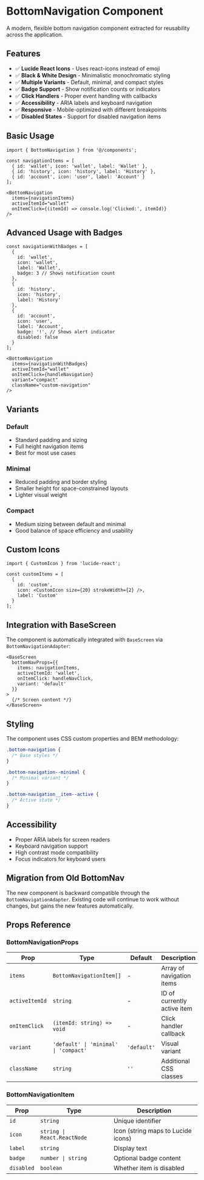 # BottomNavigation Component

A modern, flexible bottom navigation component extracted for reusability across the application.

## Features

- ✅ **Lucide React Icons** - Uses react-icons instead of emoji
- ✅ **Black & White Design** - Minimalistic monochromatic styling  
- ✅ **Multiple Variants** - Default, minimal, and compact styles
- ✅ **Badge Support** - Show notification counts or indicators
- ✅ **Click Handlers** - Proper event handling with callbacks
- ✅ **Accessibility** - ARIA labels and keyboard navigation
- ✅ **Responsive** - Mobile-optimized with different breakpoints
- ✅ **Disabled States** - Support for disabled navigation items

## Basic Usage

```tsx
import { BottomNavigation } from '@/components';

const navigationItems = [
  { id: 'wallet', icon: 'wallet', label: 'Wallet' },
  { id: 'history', icon: 'history', label: 'History' },
  { id: 'account', icon: 'user', label: 'Account' }
];

<BottomNavigation
  items={navigationItems}
  activeItemId="wallet"
  onItemClick={(itemId) => console.log('Clicked:', itemId)}
/>
```

## Advanced Usage with Badges

```tsx
const navigationWithBadges = [
  { 
    id: 'wallet', 
    icon: 'wallet', 
    label: 'Wallet',
    badge: 3 // Shows notification count
  },
  { 
    id: 'history', 
    icon: 'history', 
    label: 'History' 
  },
  { 
    id: 'account', 
    icon: 'user', 
    label: 'Account',
    badge: '!', // Shows alert indicator
    disabled: false
  }
];

<BottomNavigation
  items={navigationWithBadges}
  activeItemId="wallet"
  onItemClick={handleNavigation}
  variant="compact"
  className="custom-navigation"
/>
```

## Variants

### Default
- Standard padding and sizing
- Full height navigation items
- Best for most use cases

### Minimal  
- Reduced padding and border styling
- Smaller height for space-constrained layouts
- Lighter visual weight

### Compact
- Medium sizing between default and minimal
- Good balance of space efficiency and usability

## Custom Icons

```tsx
import { CustomIcon } from 'lucide-react';

const customItems = [
  { 
    id: 'custom', 
    icon: <CustomIcon size={20} strokeWidth={2} />, 
    label: 'Custom' 
  }
];
```

## Integration with BaseScreen

The component is automatically integrated with `BaseScreen` via `BottomNavigationAdapter`:

```tsx
<BaseScreen
  bottomNavProps={{
    items: navigationItems,
    activeItemId: 'wallet',
    onItemClick: handleNavClick,
    variant: 'default'
  }}
>
  {/* Screen content */}
</BaseScreen>
```

## Styling

The component uses CSS custom properties and BEM methodology:

```css
.bottom-navigation {
  /* Base styles */
}

.bottom-navigation--minimal {
  /* Minimal variant */
}

.bottom-navigation__item--active {
  /* Active state */
}
```

## Accessibility

- Proper ARIA labels for screen readers
- Keyboard navigation support
- High contrast mode compatibility
- Focus indicators for keyboard users

## Migration from Old BottomNav

The new component is backward compatible through the `BottomNavigationAdapter`. Existing code will continue to work without changes, but gains the new features automatically.

## Props Reference

### BottomNavigationProps

| Prop | Type | Default | Description |
|------|------|---------|-------------|
| `items` | `BottomNavigationItem[]` | - | Array of navigation items |
| `activeItemId` | `string` | - | ID of currently active item |
| `onItemClick` | `(itemId: string) => void` | - | Click handler callback |
| `variant` | `'default' \| 'minimal' \| 'compact'` | `'default'` | Visual variant |
| `className` | `string` | `''` | Additional CSS classes |

### BottomNavigationItem

| Prop | Type | Description |
|------|------|-------------|
| `id` | `string` | Unique identifier |
| `icon` | `string \| React.ReactNode` | Icon (string maps to Lucide icons) |
| `label` | `string` | Display text |
| `badge` | `number \| string` | Optional badge content |
| `disabled` | `boolean` | Whether item is disabled | 